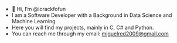 - 👋 Hi, I’m @icrackfofun
- I am a Software Developer with a Background in Data Science and Machine Learning
- Here you will find my projects, mainly in C, C# and Python.
- You can reach me through my email: miguelred2009@gmail.com
<!---
icrackfofun/icrackfofun is a ✨ special ✨ repository because its `README.md` (this file) appears on your GitHub profile.
You can click the Preview link to take a look at your changes.
--->
